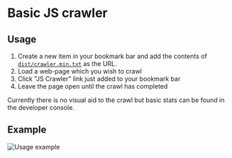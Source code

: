 
# Basic JS crawler

## Usage

1. Create a new item in your bookmark bar and add the contents of [`dist/crawler.min.txt`](https://github.com/thelevicole/js-crawler/blob/master/dist/crawler.min.txt) as the URL.
2. Load a web-page which you wish to crawl
3. Click "JS Crawler" link just added to your bookmark bar
4. Leave the page open until the crawl has completed

Currently there is no visual aid to the crawl but basic stats can be found in the developer console.

## Example
![Usage example](https://i.imgur.com/DAw4Mxh.gif)
